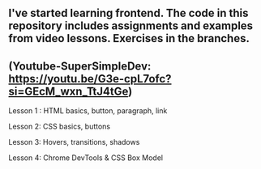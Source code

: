 ## I've started learning frontend. The code in this repository includes assignments and examples from video lessons. Exercises in the branches.
## (Youtube-SuperSimpleDev: https://youtu.be/G3e-cpL7ofc?si=GEcM_wxn_TtJ4tGe)

<p> Lesson 1 : HTML basics, button, paragraph, link </p>
<p> Lesson 2: CSS basics, buttons</p>
<p> Lesson 3: Hovers, transitions, shadows </p>
<p> Lesson 4: Chrome DevTools & CSS Box Model </p>
